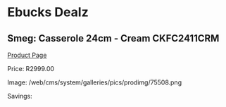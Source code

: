 
# Ebucks Dealz
## Smeg: Casserole 24cm - Cream CKFC2411CRM
[Product Page](https://www.ebucks.com/web/shop/productSelected.do?prodId=1170710464&catId=704983235)

Price: R2999.00

Image: /web/cms/system/galleries/pics/prodimg/75508.png

Savings: 


	